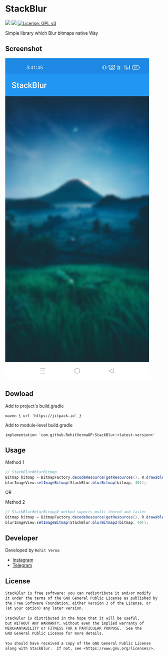 # StackBlur
[![](https://raster.shields.io/badge/Minimum%20SDK-21-%23ff5252.png)](https://github.com/RohitVermaOP/StackBlur)
[![](https://jitpack.io/v/RohitVermaOP/StackBlur.svg)](https://jitpack.io/#RohitVermaOP/StackBlur)
[![License: GPL v3](https://img.shields.io/badge/License-GPLv3-blue.svg)](./LICENSE)

Simple library which Blur bitmaps native Way

## Screenshot

![](screenshot.jpg)

## Dowload 

Add to project's build.gradle
```
maven { url 'https://jitpack.io' }
```

Add to module-level build.gradle
```
implementation 'com.github.RohitVermaOP:StackBlur:<latest-version>'
```

## Usage

Method 1
```java
// StackBlur#blurBitmap
Bitmap bitmap = BitmapFactory.decodeResource(getResources(), R.drawable.sample_img);
blurImageView.setImageBitmap(StackBlur.blurBitmap(bitmap, 40));
```
OR

Method 2
```java
// StackBlur#blurBitmap2 method suports multi thered and faster
Bitmap bitmap = BitmapFactory.decodeResource(getResources(), R.drawable.sample_img);
blurImageView.setImageBitmap(StackBlur.blurBitmap2(bitmap, 40));
```

## Developer

Developed by ```Rohit Verma```
+ [Instagram](http://instagram.com/mr_rohitverma88)
+ [Telegram](http://t.me/RohitVerma88)

## License
```
StackBlur is free software: you can redistribute it and/or modify
it under the terms of the GNU General Public License as published by
the Free Software Foundation, either version 3 of the License, or
(at your option) any later version.

StackBlur is distributed in the hope that it will be useful,
but WITHOUT ANY WARRANTY; without even the implied warranty of
MERCHANTABILITY or FITNESS FOR A PARTICULAR PURPOSE.  See the
GNU General Public License for more details.

You should have received a copy of the GNU General Public License
along with StackBlur.  If not, see <https://www.gnu.org/licenses/>.
```
